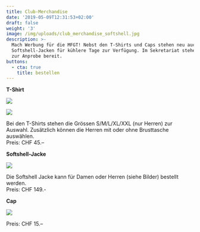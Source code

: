 ```yaml
---
title: Club-Merchandise
date: '2019-05-09T12:31:53+02:00'
draft: false
weight: '3'
image: /img/uploads/club_merchandise_softshell.jpg
description: >-
  Mach Werbung für die MFGT! Nebst den T-Shirts und Caps stehen neu auch
  Softshell-Jacken für kühlere Tage zur Verfügung. Im Sekretariat stehen Muster
  zur Anprobe bereit.
buttons:
  - cta: true
    title: bestellen
---
```

**T-Shirt**

![](/img/uploads/bild_shirts.jpg)

![](/img/uploads/bild_shirts_2.jpg)

Bei den T-Shirts stehen die Grössen S/M/L/XL/XXL (nur Herren) zur Auswahl. Zusätzlich können die Herren mit oder ohne Brusttasche auswählen. \
Preis: CHF 45.– 

**Softshell-Jacke**

![](/img/uploads/bild_softshell.jpg)

Die Softshell Jacke kann für Damen oder Herren (siehe Bilder) bestellt werden.\
Preis: CHF 149.-

**Cap**

![](/img/uploads/bild_cap.jpg)

Preis: CHF 15.–
